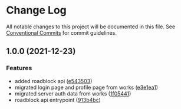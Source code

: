 # Change Log

All notable changes to this project will be documented in this file.
See [Conventional Commits](https://conventionalcommits.org) for commit guidelines.

## 1.0.0 (2021-12-23)


### Features

* added roadblock api ([e543503](https://github.com/zthun/roadblock/commit/e54350380b5501d1fc2d45fb17d43a61564bd38d))
* migrated login page and profile page from works ([e3e1ea1](https://github.com/zthun/roadblock/commit/e3e1ea168d5ddd414226d8f0014ee2ffc3d62f52))
* migrated server auth data from works ([1f05441](https://github.com/zthun/roadblock/commit/1f0544179f376f5d244dace02c37d8f2b4c33178))
* roadblock api entrypoint ([913b4bc](https://github.com/zthun/roadblock/commit/913b4bc89935a70827e0945c7f8fcfaccdde90da))
